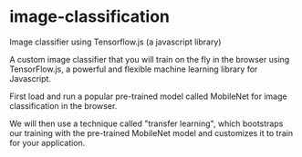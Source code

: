 # image-classification
Image classifier using Tensorflow.js (a javascript library) 

A custom image classifier that you will train on the fly in the browser using TensorFlow.js, a powerful and flexible machine learning library for Javascript. 

First load and run a popular pre-trained model called MobileNet for image classification in the browser.

We will then use a technique called "transfer learning", which bootstraps our training with the pre-trained MobileNet model and customizes it to train for your application.
